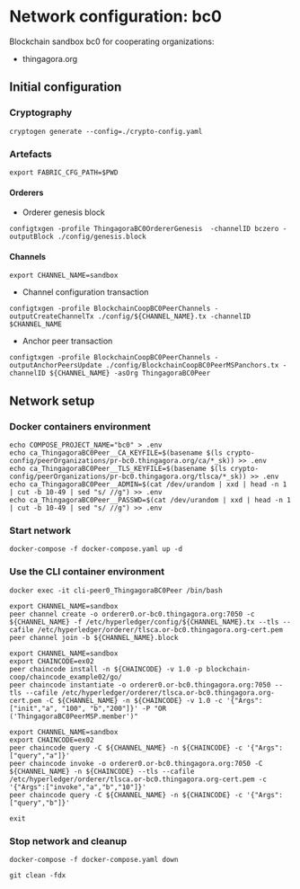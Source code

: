 # Network configuration: bc0


Blockchain sandbox bc0 for cooperating organizations:

  * thingagora.org

## Initial configuration


### Cryptography

```
cryptogen generate --config=./crypto-config.yaml
```

### Artefacts

```
export FABRIC_CFG_PATH=$PWD
```

#### Orderers

  * Orderer genesis block

```
configtxgen -profile ThingagoraBC0OrdererGenesis  -channelID bczero -outputBlock ./config/genesis.block
```

#### Channels

```
export CHANNEL_NAME=sandbox
```

  * Channel configuration transaction 

```
configtxgen -profile BlockchainCoopBC0PeerChannels -outputCreateChannelTx ./config/${CHANNEL_NAME}.tx -channelID $CHANNEL_NAME
```

  * Anchor peer transaction

```
configtxgen -profile BlockchainCoopBC0PeerChannels -outputAnchorPeersUpdate ./config/BlockchainCoopBC0PeerMSPanchors.tx -channelID ${CHANNEL_NAME} -asOrg ThingagoraBC0Peer
```

## Network setup

### Docker containers environment

```
echo COMPOSE_PROJECT_NAME="bc0" > .env
echo ca_ThingagoraBC0Peer__CA_KEYFILE=$(basename $(ls crypto-config/peerOrganizations/pr-bc0.thingagora.org/ca/*_sk)) >> .env
echo ca_ThingagoraBC0Peer__TLS_KEYFILE=$(basename $(ls crypto-config/peerOrganizations/pr-bc0.thingagora.org/tlsca/*_sk)) >> .env
echo ca_ThingagoraBC0Peer__ADMIN=$(cat /dev/urandom | xxd | head -n 1 | cut -b 10-49 | sed "s/ //g") >> .env
echo ca_ThingagoraBC0Peer__PASSWD=$(cat /dev/urandom | xxd | head -n 1 | cut -b 10-49 | sed "s/ //g") >> .env
```

### Start network

```
docker-compose -f docker-compose.yaml up -d
```

### Use the CLI container environment

```
docker exec -it cli-peer0_ThingagoraBC0Peer /bin/bash
```

```
export CHANNEL_NAME=sandbox
peer channel create -o orderer0.or-bc0.thingagora.org:7050 -c ${CHANNEL_NAME} -f /etc/hyperledger/config/${CHANNEL_NAME}.tx --tls --cafile /etc/hyperledger/orderer/tlsca.or-bc0.thingagora.org-cert.pem
peer channel join -b ${CHANNEL_NAME}.block
```

```
export CHANNEL_NAME=sandbox
export CHAINCODE=ex02
peer chaincode install -n ${CHAINCODE} -v 1.0 -p blockchain-coop/chaincode_example02/go/
peer chaincode instantiate -o orderer0.or-bc0.thingagora.org:7050 --tls --cafile /etc/hyperledger/orderer/tlsca.or-bc0.thingagora.org-cert.pem -C ${CHANNEL_NAME} -n ${CHAINCODE} -v 1.0 -c '{"Args":["init","a", "100", "b","200"]}' -P "OR ('ThingagoraBC0PeerMSP.member')"
```

```
export CHANNEL_NAME=sandbox
export CHAINCODE=ex02
peer chaincode query -C ${CHANNEL_NAME} -n ${CHAINCODE} -c '{"Args":["query","a"]}'
peer chaincode invoke -o orderer0.or-bc0.thingagora.org:7050 -C ${CHANNEL_NAME} -n ${CHAINCODE} --tls --cafile /etc/hyperledger/orderer/tlsca.or-bc0.thingagora.org-cert.pem -c '{"Args":["invoke","a","b","10"]}'
peer chaincode query -C ${CHANNEL_NAME} -n ${CHAINCODE} -c '{"Args":["query","b"]}'
```

```
exit
```

### Stop network and cleanup

```
docker-compose -f docker-compose.yaml down
```

```
git clean -fdx
```



